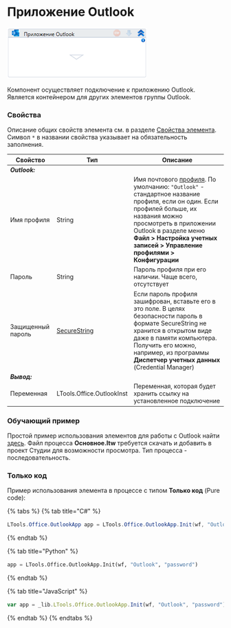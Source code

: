 # Приложение Outlook

![](<../../../.gitbook/assets/image (190).png>)

Компонент осуществляет подключение к приложению Outlook. Является контейнером для других элементов группы Outlook.

### Свойства
Описание общих свойств элемента см. в разделе [Свойства элемента](https://docs.primo-rpa.ru/primo-rpa/primo-studio/process/elements#svoistva-elementa).\
Символ `*` в названии свойства указывает на обязательность заполнения.

| Свойство    | Тип    | Описание                      |
| ----------- | ------ | ----------------------------- |
| ***Outlook:*** |  |  |
| Имя профиля | String | Имя почтового [профиля](https://support.microsoft.com/ru-ru/office/%D0%BE%D0%B1%D0%B7%D0%BE%D1%80-%D0%BA%D0%BE%D0%BD%D1%84%D0%B8%D0%B3%D1%83%D1%80%D0%B0%D1%86%D0%B8%D0%B9-%D1%8D%D0%BB%D0%B5%D0%BA%D1%82%D1%80%D0%BE%D0%BD%D0%BD%D0%BE%D0%B9-%D0%BF%D0%BE%D1%87%D1%82%D1%8B-microsoft-outlook-9073a8ac-c3d6-421d-b5b9-fcedff7642fc). По умолчанию: `"Outlook"` - стандартное название профиля, если он один. Если профилей больше, их названия можно просмотреть в приложении Outlook в разделе меню **Файл > Настройка учетных записей > Управление профилями > Конфигурации** |
| Пароль      | String | Пароль профиля при его наличии. Чаще всего, отсутствует       |
| Защищенный пароль |[SecureString](https://learn.microsoft.com/ru-ru/dotnet/api/system.security.securestring?view=netcore-2.0) | Если пароль профиля зашифрован, вставьте его в это поле. В целях безопасности пароль в формате SecureString не хранится в открытом виде даже в памяти компьютера. Получить его можно, например, из программы **Диспетчер учетных данных** (Credential Manager) |
| ***Вывод:*** |  |  |
| Переменная  | LTools.Office.OutlookInst | Переменная, которая будет хранить ссылку на установленное подключение  |

### Обучающий пример
Простой пример использования элементов для работы с Outlook найти [здесь](https://github.com/PrimoRPA/Learning/tree/master/StudioActivities/Ru/%D0%9F%D1%80%D0%B8%D0%BB%D0%BE%D0%B6%D0%B5%D0%BD%D0%B8%D0%B5%20Outlook). Файл процесса **Основное.ltw** требуется скачать и добавить в проект Студии для возможности просмотра. Тип процесса - последовательность.

### Только код
Пример использования элемента в процессе с типом **Только код** (Pure code):

{% tabs %}
{% tab title="C#" %}
```csharp
LTools.Office.OutlookApp app = LTools.Office.OutlookApp.Init(wf, "Outlook", "password");
```
{% endtab %}

{% tab title="Python" %}
```python
app = LTools.Office.OutlookApp.Init(wf, "Outlook", "password")
```
{% endtab %}

{% tab title="JavaScript" %}
```javascript
var app = _lib.LTools.Office.OutlookApp.Init(wf, "Outlook", "password");
```
{% endtab %}
{% endtabs %}
